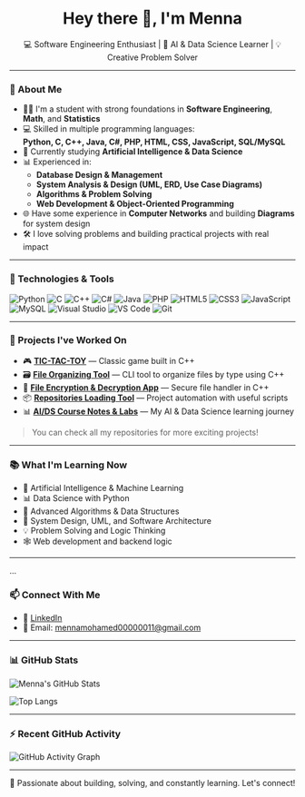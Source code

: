 <h1 align="center">Hey there 👋, I'm Menna</h1>

<p align="center">
  💻 Software Engineering Enthusiast | 🧠 AI & Data Science Learner | 💡 Creative Problem Solver
</p>

---

### 🚀 About Me

- 👩‍🎓 I'm a student with strong foundations in **Software Engineering**, **Math**, and **Statistics**
- 💻 Skilled in multiple programming languages:  
  **Python, C, C++, Java, C#, PHP, HTML, CSS, JavaScript, SQL/MySQL**
- 🧠 Currently studying **Artificial Intelligence & Data Science**
- 📊 Experienced in:
  - **Database Design & Management**
  - **System Analysis & Design (UML, ERD, Use Case Diagrams)**
  - **Algorithms & Problem Solving**
  - **Web Development & Object-Oriented Programming**
- 🌐 Have some experience in **Computer Networks** and building **Diagrams** for system design
- 🛠️ I love solving problems and building practical projects with real impact

---

### 🔧 Technologies & Tools

![Python](https://img.shields.io/badge/-Python-333333?style=flat&logo=python)
![C](https://img.shields.io/badge/-C-333333?style=flat&logo=c)
![C++](https://img.shields.io/badge/-C++-333333?style=flat&logo=cpp)
![C#](https://img.shields.io/badge/-CSharp-333333?style=flat&logo=csharp)
![Java](https://img.shields.io/badge/-Java-333333?style=flat&logo=java)
![PHP](https://img.shields.io/badge/-PHP-333333?style=flat&logo=php)
![HTML5](https://img.shields.io/badge/-HTML5-333333?style=flat&logo=html5)
![CSS3](https://img.shields.io/badge/-CSS3-333333?style=flat&logo=css3)
![JavaScript](https://img.shields.io/badge/-JavaScript-333333?style=flat&logo=javascript)
![MySQL](https://img.shields.io/badge/-MySQL-333333?style=flat&logo=mysql)
![Visual Studio](https://img.shields.io/badge/-VisualStudio-333333?style=flat&logo=visual-studio)
![VS Code](https://img.shields.io/badge/-VSCode-333333?style=flat&logo=visual-studio-code)
![Git](https://img.shields.io/badge/-Git-333333?style=flat&logo=git)

---

### 📌 Projects I've Worked On

- 🎮 **[TIC-TAC-TOY](https://github.com/mennazezo5/TIC-TAC-TOY)** — Classic game built in C++
- 🗃️ **[File Organizing Tool](https://github.com/mennazezo5/file-organizing)** — CLI tool to organize files by type using C++
- 🔐 **[File Encryption & Decryption App](https://github.com/mennazezo5/File-Encryption-and-Decryption-App)** — Secure file handler in C++
- 📦 **[Repositories Loading Tool](https://github.com/mennazezo5/RepositoriesLoading)** — Project automation with useful scripts
- 📊 **[AI/DS Course Notes & Labs](https://github.com/mennazezo5/AI-DS-COURSE)** — My AI & Data Science learning journey

> You can check all my repositories for more exciting projects!

---

### 📚 What I'm Learning Now

- 🤖 Artificial Intelligence & Machine Learning
- 📊 Data Science with Python
- 🔎 Advanced Algorithms & Data Structures
- 🧪 System Design, UML, and Software Architecture
- 💡 Problem Solving and Logic Thinking
- 🕸️ Web development and backend logic

---

...
### 📫 Connect With Me

- 🔗 [LinkedIn](https://www.linkedin.com/in/menna-mohamed-0808422ab/)
- 📧 Email: mennamohamed00000011@gmail.com

---

### 📊 GitHub Stats

![Menna's GitHub Stats](https://github-readme-stats.vercel.app/api?username=mennazezo5&show_icons=true&theme=tokyonight&count_private=true)

![Top Langs](https://github-readme-stats.vercel.app/api/top-langs/?username=mennazezo5&layout=compact&theme=tokyonight)

---

### ⚡ Recent GitHub Activity

![GitHub Activity Graph](https://github-readme-activity-graph.cyclic.app/graph?username=mennazezo5&theme=tokyo-night)

---

<p align="center">
  🚀 Passionate about building, solving, and constantly learning. Let's connect!
</p>
